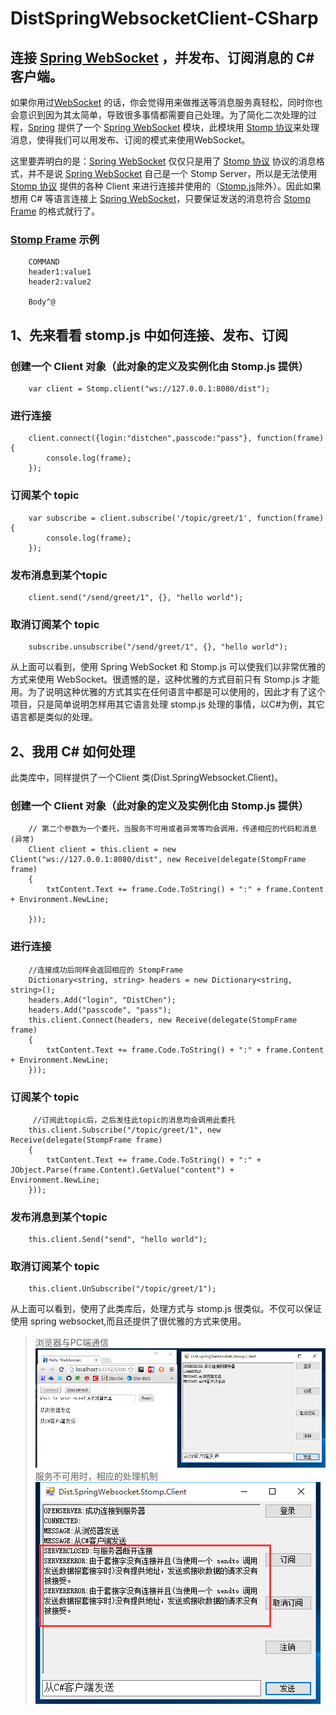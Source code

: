 # DistSpringWebsocketClient-CSharp
连接 [Spring WebSocket](http://docs.spring.io/spring/docs/4.3.0.RC2/spring-framework-reference/htmlsingle/#websocket-intro) ，并发布、订阅消息的 C# 客户端。
-----------------------------------

如果你用过[WebSocket](https://en.wikipedia.org/wiki/WebSocket) 的话，你会觉得用来做推送等消息服务真轻松，同时你也会意识到因为其太简单，导致很多事情都需要自己处理。为了简化二次处理的过程，[Spring](http://spring.io) 提供了一个 [Spring WebSocket](http://docs.spring.io/spring/docs/4.3.0.RC2/spring-framework-reference/htmlsingle/#websocket-intro) 模块，此模块用 [Stomp 协议](https://stomp.github.io/stomp-specification-1.2.html)来处理消息，使得我们可以用发布、订阅的模式来使用WebSocket。

这里要弄明白的是：[Spring WebSocket](http://docs.spring.io/spring/docs/4.3.0.RC2/spring-framework-reference/htmlsingle/#websocket-intro) 仅仅只是用了 [Stomp 协议](https://stomp.github.io/stomp-specification-1.2.html) 协议的消息格式，并不是说 [Spring WebSocket](http://docs.spring.io/spring/docs/4.3.0.RC2/spring-framework-reference/htmlsingle/#websocket-intro) 自己是一个 Stomp Server，所以是无法使用 [Stomp 协议](https://stomp.github.io/stomp-specification-1.2.html) 提供的各种 Client 来进行连接并使用的（[Stomp.js](http://jmesnil.net/stomp-websocket/doc/)除外）。因此如果想用 C# 等语言连接上 [Spring WebSocket](http://docs.spring.io/spring/docs/4.3.0.RC2/spring-framework-reference/htmlsingle/#websocket-intro)，只要保证发送的消息符合 [Stomp Frame](https://stomp.github.io/stomp-specification-1.2.html#STOMP_Frames) 的格式就行了。
### [Stomp Frame](https://stomp.github.io/stomp-specification-1.2.html#STOMP_Frames) 示例
        COMMAND
        header1:value1
        header2:value2

        Body^@

  
1、先来看看 stomp.js 中如何连接、发布、订阅
-----------------------------------
### 创建一个 Client 对象（此对象的定义及实例化由 Stomp.js 提供）
        var client = Stomp.client("ws://127.0.0.1:8080/dist");
### 进行连接
        client.connect({login:"distchen",passcode:"pass"}, function(frame) {
            console.log(frame);
        });
### 订阅某个 topic
        var subscribe = client.subscribe('/topic/greet/1', function(frame){
            console.log(frame);
        });
### 发布消息到某个topic
        client.send("/send/greet/1", {}, "hello world");
### 取消订阅某个 topic
        subscribe.unsubscribe("/send/greet/1", {}, "hello world");
从上面可以看到，使用 Spring WebSocket 和 Stomp.js 可以使我们以非常优雅的方式来使用 WebSocket。很遗憾的是，这种优雅的方式目前只有 Stomp.js 才能用。为了说明这种优雅的方式其实在任何语言中都是可以使用的，因此才有了这个项目，只是简单说明怎样用其它语言处理 stomp.js 处理的事情，以C#为例，其它语言都是类似的处理。

2、我用 C# 如何处理
-----------------------------------
此类库中，同样提供了一个Client 类(Dist.SpringWebsocket.Client)。
### 创建一个 Client 对象（此对象的定义及实例化由 Stomp.js 提供）
        // 第二个参数为一个委托，当服务不可用或者异常等均会调用，传递相应的代码和消息(异常)
        Client client = this.client = new Client("ws://127.0.0.1:8080/dist", new Receive(delegate(StompFrame frame)
        {
            txtContent.Text += frame.Code.ToString() + ":" + frame.Content + Environment.NewLine;
            
        }));
### 进行连接
        //连接成功后同样会返回相应的 StompFrame 
        Dictionary<string, string> headers = new Dictionary<string, string>();
        headers.Add("login", "DistChen");
        headers.Add("passcode", "pass");
        this.client.Connect(headers, new Receive(delegate(StompFrame frame)
        {
            txtContent.Text += frame.Code.ToString() + ":" + frame.Content + Environment.NewLine;
        }));
### 订阅某个 topic
         //订阅此topic后，之后发往此topic的消息均会调用此委托
        this.client.Subscribe("/topic/greet/1", new Receive(delegate(StompFrame frame)
        {
            txtContent.Text += frame.Code.ToString() + ":" + JObject.Parse(frame.Content).GetValue("content") + Environment.NewLine;
        }));
### 发布消息到某个topic
        this.client.Send("send", "hello world");
### 取消订阅某个 topic
        this.client.UnSubscribe("/topic/greet/1");

从上面可以看到，使用了此类库后，处理方式与 stomp.js 很类似。不仅可以保证使用 spring websocket,而且还提供了很优雅的方式来使用。

>浏览器与PC端通信
![image](https://raw.githubusercontent.com/DistChen/DistSpringWebsocketClient-CSharp/master/dist/1.png "浏览器与PC端通信")
服务不可用时，相应的处理机制
![image](https://raw.githubusercontent.com/DistChen/DistSpringWebsocketClient-CSharp/master/dist/2.png "服务不可用时，相应的处理机制")